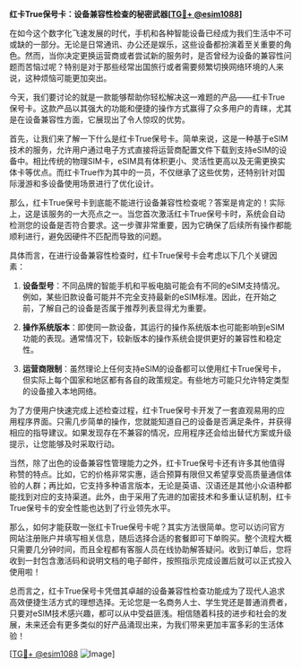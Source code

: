 **红卡True保号卡：设备兼容性检查的秘密武器[[TG💪+ @esim1088](https://t.me/s/esim1088)]**

在如今这个数字化飞速发展的时代，手机和各种智能设备已经成为我们生活中不可或缺的一部分。无论是日常通讯、办公还是娱乐，这些设备都扮演着至关重要的角色。然而，当你决定更换运营商或者尝试新的服务时，是否曾经为设备的兼容性问题而苦恼过呢？特别是对于那些经常出国旅行或者需要频繁切换网络环境的人来说，这种烦恼可能更加突出。

今天，我们要讨论的就是一款能够帮助你轻松解决这一难题的产品——红卡True保号卡。这款产品以其强大的功能和便捷的操作方式赢得了众多用户的青睐，尤其是在设备兼容性方面，它展现出了令人惊叹的优势。

首先，让我们来了解一下什么是红卡True保号卡。简单来说，这是一种基于eSIM技术的服务，允许用户通过电子方式直接将运营商配置文件下载到支持eSIM的设备中。相比传统的物理SIM卡，eSIM具有体积更小、灵活性更高以及无需更换实体卡等优点。而红卡True作为其中的一员，不仅继承了这些优势，还特别针对国际漫游和多设备使用场景进行了优化设计。

那么，红卡True保号卡到底能不能进行设备兼容性检查呢？答案是肯定的！实际上，这是该服务的一大亮点之一。当您首次激活红卡True保号卡时，系统会自动检测您的设备是否符合要求。这一步骤非常重要，因为它确保了后续所有操作都能顺利进行，避免因硬件不匹配而导致的问题。

具体而言，在进行设备兼容性检查时，红卡True保号卡会考虑以下几个关键因素：

1. **设备型号**：不同品牌的智能手机和平板电脑可能会有不同的eSIM支持情况。例如，某些旧款设备可能并不完全支持最新的eSIM标准。因此，在开始之前，了解自己的设备是否属于推荐列表显得尤为重要。

2. **操作系统版本**：即使同一款设备，其运行的操作系统版本也可能影响到eSIM功能的表现。通常情况下，较新版本的操作系统会提供更好的兼容性和稳定性。

3. **运营商限制**：虽然理论上任何支持eSIM的设备都可以使用红卡True保号卡，但实际上每个国家和地区都有各自的政策规定。有些地方可能只允许特定类型的设备接入本地网络。

为了方便用户快速完成上述检查过程，红卡True保号卡开发了一套直观易用的应用程序界面。只需几步简单的操作，您就能知道自己的设备是否满足条件，并获得相应的指导建议。如果发现存在不兼容的情况，应用程序还会给出替代方案或升级提示，让您能够及时采取行动。

当然，除了出色的设备兼容性管理能力之外，红卡True保号卡还有许多其他值得称赞的特点。比如，它的价格非常实惠，适合预算有限但又希望享受高质量通信体验的人群；再比如，它支持多种语言版本，无论是英语、汉语还是其他小众语种都能找到对应的支持渠道。此外，由于采用了先进的加密技术和多重认证机制，红卡True保号卡的安全性能也达到了行业领先水平。

那么，如何才能获取一张红卡True保号卡呢？其实方法很简单。您可以访问官方网站注册账户并填写相关信息，随后选择合适的套餐即可下单购买。整个流程大概只需要几分钟时间，而且全程都有客服人员在线协助解答疑问。收到订单后，您将收到一封包含激活码和说明文档的电子邮件，按照指示完成设置后就可以正式投入使用啦！

总而言之，红卡True保号卡凭借其卓越的设备兼容性检查功能成为了现代人追求高效便捷生活方式的理想选择。无论您是一名商务人士、学生党还是普通消费者，只要对eSIM技术感兴趣，都可以从中受益匪浅。相信随着科技的进步和社会的发展，未来还会有更多类似的好产品涌现出来，为我们带来更加丰富多彩的生活体验！

[[TG💪+ @esim1088](https://t.me/s/esim1088) ![Image](https://i.postimg.cc/4NQfJmqS/Snipaste-2025-05-13-00-14-12.png)]